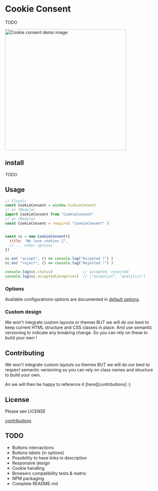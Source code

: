 # Cookie Consent

TODO

<img src="https://dfuzd1hyd2y0f.cloudfront.net/sharings/20210224_cookie-consent-demo-image_9f58fc0584e4cd25.jpg" alt="Cookie consent demo image" width="400"/>

## install

TODO

## Usage

```javascript
// Classic
const CookieConsent = window.CookieConsent
// or (Module)
import CookieConsent from "CookieConsent"
// or (Module)
const CookieConsent = require( "CookieConsent" )


const cc = new CookieConsent({
  title: "We love cookies 🍪",
  // ... other options
})

cc.on( "accept", () => console.log("Accepted !") )
cc.on( "reject", () => console.log("Rejected !") )

console.log(cc.status)              // accepted, rejected
console.log(cc.acceptedCategories)  // ["essential", "analytics"]
```
### Options

Available configurationn options are documented in [default options](./src/default_options.js).

### Custom design

We won't integrate custom layouts or themes BUT we will do our best to keep current HTML structure and CSS classes in place. And use semantic versioning to indicate any breaking change. So you can rely on these to build your own !

## Contributing

We won't integrate custom layouts ou themes BUT
we will do our best to respect semantic versioning so you can rely on class names and structure to build your own.

An we will then be happy to reference it [here][contributions] :)

## License
Please see LICENSE

[contributions](doc/contributions.md)

## TODO
- Buttons interractions
- Buttons labels (in options)
- Possibility to have links in description
- Responsive design
- Cookie handling
- Browsers compatibility tests & matrix
- NPM packaging
- Complete README.md

